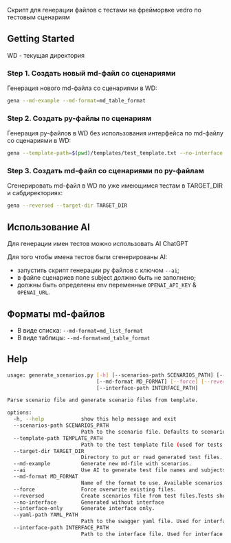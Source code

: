 Скрипт для генерации файлов с тестами на фрейморвке vedro по тестовым сценариям

## Getting Started

WD - текущая директория

### Step 1. Создать новый md-файл со сценариями

Генерация нового md-файла со сценариями в WD:

```bash
gena --md-example --md-format=md_table_format
```

### Step 2. Создать py-файлы по сценариям

Генерация py-файлов в WD без использования интерфейса по md-файлу со сценариями в WD:

```bash
gena --template-path=$(pwd)/templates/test_template.txt --no-interface
```

### Step 3. Создать md-файл со сценариями по py-файлам

Cгенерировать md-файл в WD по уже имеющимся тестам в TARGET_DIR и сабдиректориях:

```bash
gena --reversed --target-dir TARGET_DIR
```

## Использование AI

Для генерации имен тестов можно использовать AI ChatGPT

Для того чтобы имена тестов были сгенерированы AI:
- запустить скрипт генерации py файлов с ключом `--ai`;
- в файле сценариев поле subject должно быть не заполнено;
- должны быть определены env переменные `OPENAI_API_KEY` & `OPENAI_URL`.


## Форматы md-файлов

- В виде списка: `--md-format=md_list_format`
- В виде таблицы: `--md-format=md_table_format`

## Help

```bash
usage: generate_scenarios.py [-h] [--scenarios-path SCENARIOS_PATH] [--template-path TEMPLATE_PATH] [--target-dir TARGET_DIR] [--md-example] [--ai]
                             [--md-format MD_FORMAT] [--force] [--reversed] [--no-interface] [--interface-only] [--yaml-path YAML_PATH]
                             [--interface-path INTERFACE_PATH]

Parse scenario file and generate scenario files from template.

options:
  -h, --help            show this help message and exit
  --scenarios-path SCENARIOS_PATH
                        Path to the scenario file. Defaults to scenarios.md in the current directory.
  --template-path TEMPLATE_PATH
                        Path to the test template file (used for tests generation).
  --target-dir TARGET_DIR
                        Directory to put or read generated test files. Defaults to the directory of scenarios-path.
  --md-example          Generate new md-file with scenarios.
  --ai                  Use AI to generate test file names and subjects for tests (if not exsists).
  --md-format MD_FORMAT
                        Name of the format to use. Available scenarios.md formats are: md_list_format, md_table_format
  --force               Force overwrite existing files.
  --reversed            Create scenarios file from test files.Tests should have same story and feature.
  --no-interface        Generated without interface
  --interface-only      Generate interface only.
  --yaml-path YAML_PATH
                        Path to the swagger yaml file. Used for interface generating.
  --interface-path INTERFACE_PATH
                        Path to the interface file. Used for interface generating.
```